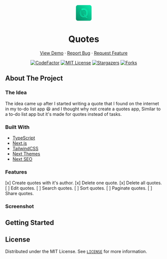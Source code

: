 <div align="center">
    <a href="https://github.com/imadatyatalah/quotes/">
        <img src="./public/logo.png" alt="Quotes logo" width="50" />
    </a>
    <h1 align="center">Quotes</h1>
</div>

<div align="center">

<a href="">View Demo</a>
·
<a href="https://github.com/imadatyatalah/quotes/issues">Report Bug</a>
·
<a href="https://github.com/imadatyatalah/quotes/issues">Request Feature</a>

</div>

<div align="center">

[![CodeFactor](https://www.codefactor.io/repository/github/imadatyatalah/quotes/badge?style=for-the-badge)](https://www.codefactor.io/repository/github/imadatyatalah/quotes)
[![MIT License](https://img.shields.io/github/license/imadatyatalah/quotes?color=blue&style=for-the-badge)](https://github.com/imadatyatalah/quotes/blob/main/LICENSE)
[![Stargazers](https://img.shields.io/github/stars/imadatyatalah/quotes?style=for-the-badge)](https://github.com/imadatyatalah/quotes/stargazers)
[![Forks](https://img.shields.io/github/forks/imadatyatalah/quotes?style=for-the-badge)](https://github.com/imadatyatalah/quotes/network/members)

</div>

## About The Project

### The Idea

The idea came up after I started writing a quote that I found on the internet in my to-do list app 😆 and I thought why not create a quotes app, Similar to a to-do list app but it's made for quotes instead of tasks.

### Built With

- [TypeScript](https://www.typescriptlang.org/)
- [Next.js](https://nextjs.org/)
- [TailwindCSS](https://tailwindcss.com/)
- [Next Themes](https://github.com/pacocoursey/next-themes)
- [Next SEO](https://github.com/garmeeh/next-seo)

### Features

[x] Create quotes with it's author.
[x] Delete one quote.
[x] Delete all quotes.
[ ] Edit quotes.
[ ] Search quotes.
[ ] Sort quotes.
[ ] Paginate quotes.
[ ] Share quotes.

### Screenshot

## Getting Started

## License

Distributed under the MIT License. See [`LICENSE`](https://github.com/imadatyatalah/next.js-tailwindcss-template/blob/main/LICENSE) for more information.
